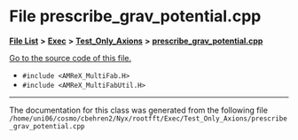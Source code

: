 
# File prescribe\_grav\_potential.cpp


[**File List**](files.md) **>** [**Exec**](dir_43a12cefb7942b6f49b5b628aafd3192.md) **>** [**Test\_Only\_Axions**](dir_eb24725df855cf6c732a19e4912f662a.md) **>** [**prescribe\_grav\_potential.cpp**](prescribe__grav__potential_8cpp.md)

[Go to the source code of this file.](prescribe__grav__potential_8cpp_source.md)



* `#include <AMReX_MultiFab.H>`
* `#include <AMReX_MultiFabUtil.H>`
























------------------------------
The documentation for this class was generated from the following file `/home/uni06/cosmo/cbehren2/Nyx/rootfft/Exec/Test_Only_Axions/prescribe_grav_potential.cpp`